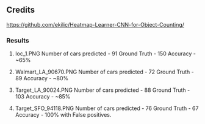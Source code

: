 ## Credits
https://github.com/ekilic/Heatmap-Learner-CNN-for-Object-Counting/


### Results
1. loc_1.PNG
	Number of cars predicted - 91
	Ground Truth - 150
	Accuracy - ~65%


2. Walmart_LA_90670.PNG
	Number of cars predicted - 72
	Ground Truth - 89
	Accuracy - ~80%

3. Target_LA_90024.PNG
	Number of cars predicted - 88
	Ground Truth - 103
	Accuracy - ~85%

4. Target_SFO_94118.PNG
	Number of cars predicted - 76
	Ground Truth - 67
	Accuracy - 100% with False positives.

